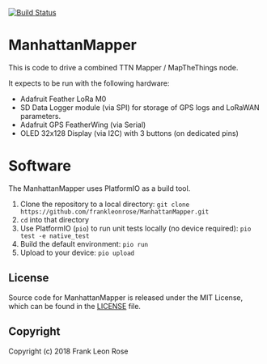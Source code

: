 [![Build Status](https://travis-ci.org/frankleonrose/ManhattanMapper.svg?branch=master)](https://travis-ci.org/frankleonrose/ManhattanMapper)

# ManhattanMapper

This is code to drive a combined TTN Mapper / MapTheThings node.

It expects to be run with the following hardware:
 - Adafruit Feather LoRa M0
 - SD Data Logger module (via SPI) for storage of GPS logs and LoRaWAN parameters.
 - Adafruit GPS FeatherWing (via Serial)
 - OLED 32x128 Display (via I2C) with 3 buttons (on dedicated pins)

# Software

The ManhattanMapper uses PlatformIO as a build tool.

1. Clone the repository to a local directory: `git clone https://github.com/frankleonrose/ManhattanMapper.git`
1. `cd` into that directory
1. Use PlatformIO (`pio`) to run unit tests locally (no device required): `pio test -e native_test`
1. Build the default environment: `pio run`
1. Upload to your device: `pio upload`

## License
Source code for ManhattanMapper is released under the MIT License,
which can be found in the [LICENSE](LICENSE) file.

## Copyright
Copyright (c) 2018 Frank Leon Rose
